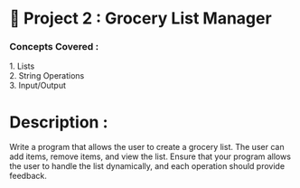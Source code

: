 # 🚀 Project 2 : Grocery List Manager

<h3>Concepts Covered :</h3>
1. Lists</br>
2. String Operations</br>
3. Input/Output</br>

# Description :
Write a program that allows the user to create a grocery list. The user can add items, remove items, and view the list. Ensure that your program allows the user to handle the list dynamically, and each operation should provide feedback.
